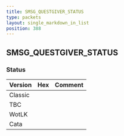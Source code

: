 ```yaml
---
title: SMSG_QUESTGIVER_STATUS
type: packets
layout: single_markdown_in_list
position: 388
---
```


## SMSG_QUESTGIVER_STATUS

### Status

Version | Hex | Comment
---------- | ---------- | ---------- 
Classic |  |  
TBC |  |  
WotLK |  |  
Cata |  |  
